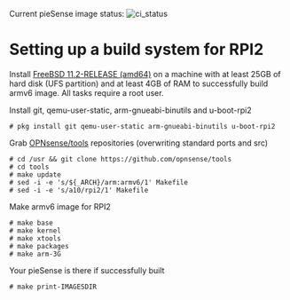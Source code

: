 Current pieSense image status: ![ci_status](https://api.cirrus-ci.com/github/nekoprog/pieSense.svg)

Setting up a build system for RPI2
==================================

Install [FreeBSD 11.2-RELEASE (amd64)](https://download.freebsd.org/ftp/releases/amd64/amd64/ISO-IMAGES/11.2/)
on a machine with at least 25GB of hard disk (UFS partition)
and at least 4GB of RAM to successfully build armv6 image.
All tasks require a root user.

Install git, qemu-user-static, arm-gnueabi-binutils and u-boot-rpi2

    # pkg install git qemu-user-static arm-gnueabi-binutils u-boot-rpi2

Grab [OPNsense/tools](https://github.com/opnsense/tools) repositories
(overwriting standard ports and src)

    # cd /usr && git clone https://github.com/opnsense/tools
    # cd tools
    # make update
    # sed -i -e 's/${_ARCH}/arm:armv6/1' Makefile
    # sed -i -e 's/a10/rpi2/1' Makefile
    
Make armv6 image for RPI2

    # make base 
    # make kernel
    # make xtools
    # make packages
    # make arm-3G
    
Your pieSense is there if successfully built

    # make print-IMAGESDIR

